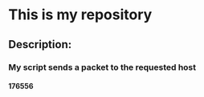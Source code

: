 # This is my repository
## **Description:**

### My script sends a packet to the requested host



#### 176556